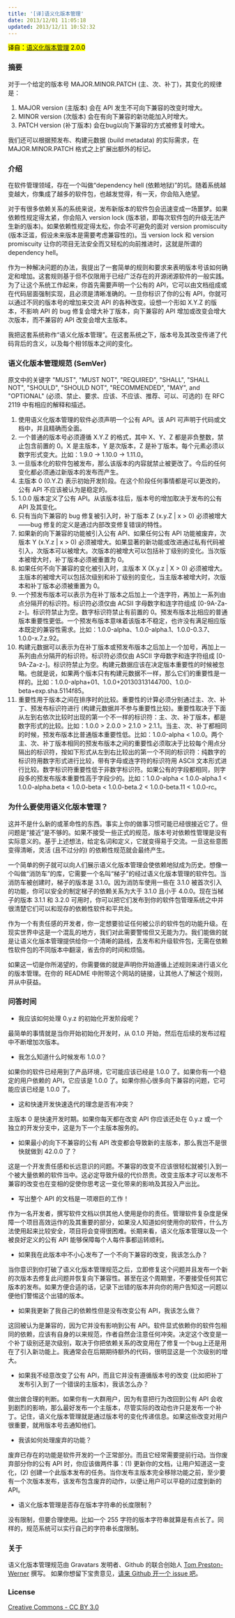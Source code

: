 ```yaml
---
title: '[译]语义化版本管理'
date: 2013/12/01 11:05:18
updated: 2013/12/11 10:52:32
---
```


<mark>译自：[语义化版本管理](http://semver.org/) 2.0.0</mark>

### 摘要

对于一个给定的版本号 MAJOR.MINOR.PATCH (主、次、补丁)，其变化的规律是：

1. MAJOR version (主版本) 会在 API 发生不可向下兼容的改变时增大。
2. MINOR version (次版本) 会在有向下兼容的新功能加入时增大。
3. PATCH version (补丁版本) 会在bug以向下兼容的方式被修复时增大。

我们还可以根据预发布、构建元数据 (build metadata) 的实际需求，在 MAJOR.MINOR.PATCH 格式之上扩展出额外的标记。

### 介绍

在软件管理领域，存在一个叫做“dependency hell (依赖地狱)”的坑。随着系统越变越大，你集成了越多的软件包，也越发觉得，有一天，你会陷入绝望。

对于有很多依赖关系的系统来说，发布新版本的软件包会迅速变成一场噩梦。如果依赖性规定得太紧，你会陷入 version lock (版本锁，即每次软件包的升级无法产生新的版本)。如果依赖性规定得太松，你会不可避免的面对 version promiscuity (版本泛滥，假设未来版本是需要考虑兼容性的)。当 version lock 和 version promiscuity 让你的项目无法安全而又轻松的向前推进时，这就是所谓的 dependency hell。

作为一种解决问题的办法，我提出了一套简单的规则和要求来表明版本号该如何确定和增加。这套规则基于但不仅限用于已经广泛存在的开源闭源软件的一般实践。为了让这个系统工作起来，你首先需要声明一个公有的 API，它可以由文档组成或在代码层面强制实现，且必须是清晰准确的。一旦你标识了你的公有 API，你就可以通过不同的版本号的增加来交流 API 的各种改变。设想一个形如 X.Y.Z 的版本，不影响 API 的 bug 修复会增大补丁版本，向下兼容的 API 增加或改变会增大次版本，而不兼容的 API 改变会增大主版本。

我把这套系统称作“语义化版本管理”。在这套系统之下，版本号及其改变传递了代码背后的含义，以及每个相邻版本之间的变化。

<!--more-->

### 语义化版本管理规范 (SemVer)

原文中的关键字 "MUST", "MUST NOT", "REQUIRED", "SHALL", "SHALL NOT", "SHOULD", "SHOULD NOT", "RECOMMENDED", "MAY", and "OPTIONAL" (必须、禁止、要求、应该、不应该、推荐、可以、可选的) 在 RFC 2119 中有相应的解释和描述。

1. 使用语义化版本管理的软件必须声明一个公有 API。该 API 可声明于代码或文档中，并且精确而全面。
2. 一个普通的版本号必须遵循 X.Y.Z 的格式，其中 X、Y、Z 都是非负整数，禁止包含前置的 0。X 是主版本，Y 是次版本，Z 是补丁版本。每个元素必须以数字形式变大。比如：1.9.0 -> 1.10.0 -> 1.11.0。
3. 一旦版本化的软件包被发布，那么该版本的内容就禁止被更改了。今后的任何变化都必须通过新版本的发布而产生。
4. 主版本 0 (0.Y.Z) 表示初始开发阶段。在这个阶段任何事情都是可以更改的，公有 API 不应该被认为是稳定的。
5. 1.0.0 版本定义了公有 API。从该版本往后，版本号的增加取决于发布的公有 API 及其变化。
6. 只有当向下兼容的 bug 修复被引入时，补丁版本 Z (x.y.Z | x > 0) 必须被增大——bug 修复的定义是通过内部改变修复错误的特性。
7. 如果新的向下兼容的功能被引入公有 API、如果任何公有 API 功能被废弃，次版本 Y (x.Y.z | x > 0) 必须被增大。如果显著的新功能或改进通过私有代码被引入，次版本可以被增大。次版本的被增大可以包括补丁级别的变化。当次版本被增大时，补丁版本必须被重置为 0。
8. 如果任何不向下兼容的变化被引入时，主版本 X (X.y.z | X > 0) 必须被增大。主版本的被增大可以包括次级别和补丁级别的变化，当主版本被增大时，次版本和补丁版本必须被重置为 0。
9. 一个预发布版本可以表示为在补丁版本之后加上一个连字符，再加上一系列由点分隔开的标识符。标识符必须仅由 ACSII 字母数字和连字符组成 [0-9A-Za-z-]。标识符禁止为空。数字标识符禁止有前置的 0。预发布版本比相应的普通版本重要性更低。一个预发布版本意味着该版本不稳定，也许没有满足相应版本既定的兼容性需求。比如：1.0.0-alpha、1.0.0-alpha.1、1.0.0-0.3.7、1.0.0-x.7.z.92。
10. 构建元数据可以表示为在补丁版本或预发布版本之后加上一个加号，再加上一系列由点分隔开的标识符。标识符必须仅由 ASCII 字母数字和连字符组成 [0-9A-Za-z-]。标识符禁止为空。构建元数据应该在决定版本重要性的时候被忽略。也就是说，如果两个版本只有构建元数据不一样，那么它们的重要性是一样的。比如：1.0.0-alpha+01、1.0.0+20130313144700、1.0.0-beta+exp.sha.5114f85。
11. 重要性用于版本之间在排序时的比较。重要性的计算必须分别通过主、次、补丁、预发布标识符进行 (构建元数据并不参与重要性比较)。重要性取决于下面从左到右依次比较时出现的第一个不一样的标识符：主、次、补丁版本，都是数字形式的比较。比如：1.0.0 > 2.0.0 > 2.1.0 > 2.1.1。当主、次、补丁都相同的时候，预发布版本比普通版本重要性低。比如：1.0.0-alpha < 1.0.0。两个主、次、补丁版本相同的预发布版本之间的重要性必须取决于比较每个用点分隔出的标识符，按如下形式从左到右比较出的第一个不同的标识符：纯数字的标识符用数字形式进行比较，带有字母或连字符的标识符用 ASCII 文本形式进行比较。数字标识符重要性低于非数字标识符。如果公有的字段都相同，则字段多的预发布版本重要性高于字段少的。比如：1.0.0-alpha < 1.0.0-alpha.1 < 1.0.0-alpha.beta < 1.0.0-beta < 1.0.0-beta.2 < 1.0.0-beta.11 < 1.0.0-rc。

### 为什么要使用语义化版本管理？

这并不是什么新的或革命性的东西。事实上你的做事习惯可能已经很接近它了。但问题是“接近”是不够的。如果不接受一些正式的规范，版本号对依赖性管理是没有实际意义的。基于上述想法，给定名词和定义，它就变得易于交流。一旦这些意图变得清晰，灵活 (且不过分的) 的依赖性规范就会最终产生。

一个简单的例子就可以向人们展示语义化版本管理会使依赖地狱成为历史。想像一个叫做“消防车”的库，它需要一个名叫“梯子”的经过语义化版本管理的软件包。当消防车被创建时，梯子的版本是 3.1.0。因为消防车使用一些在 3.1.0 被首次引入的功能，你可以安全的制定梯子的依赖关系为大于 3.1.0 且小于 4.0.0。现在当梯子的版本 3.1.1 和 3.2.0 可用时，你可以把它们发布到你的软件包管理系统之中并很清楚它们可以和现存的依赖性软件和平共处。

作为一个有责任感的开发者，你一定想要验证任何被公示的软件包的功能升级。在现实世界中这是一个混乱的地方，我们对此需要警惕但又无能为力。我们能做的就是让语义化版本管理提供给你一个清晰的路线，去发布和升级软件包，无需在依赖性软件包的不同版本中翻滚，省去你的时间和烦恼。

如果这一切是你所渴望的，你需要做的就是声明你开始遵循上述规则来进行语义化的版本管理。在你的 README 中附带这个网站的链接，让其他人了解这个规则，并从中获益。

### 问答时间

* 我应该如何处理 0.y.z 的初始化开发阶段呢？

最简单的事情就是当你开始初始化开发时，从 0.1.0 开始，然后在后续的发布过程中不断增加次版本。

* 我怎么知道什么时候发布 1.0.0？

如果你的软件已经用到了产品环境，它可能应该已经是 1.0.0 了。如果你有一个稳定的用户依赖的 API，它应该是 1.0.0 了。如果你担心很多向下兼容的问题，它可能应该已经是 1.0.0 了。

* 这和快速开发快速迭代的理念是否有冲突？

主版本 0 是快速开发时期。如果你每天都在改变 API 你应该还处在 0.y.z 或一个独立的开发分支中，这是为下一个主版本服务的。

* 如果最小的向下不兼容的公有 API 改变都会导致新的主版本，那么我岂不是很快就做到 42.0.0 了？

这是一个开发责任感和长远意识的问题。不兼容的改变不应该很轻松就被引入到一个被大量依赖的软件当中。这必定导致升级的代价昂贵。改变主版本才可以发布不兼容的改变也在变相的促使你思考这一变化带来的影响及其投入产出比。

* 写出整个 API 的文档是一项艰巨的工作！

作为一名开发者，撰写软件文档以供其他人使用是你的责任。管理软件复杂度是保障一个项目高效运作的及其重要的部分，如果没人知道如何使用你的软件，什么方法使用起来比较安全，项目将会变得很困难。长期来看，语义化版本管理以及一个被良好定义的公有 API 能够保障每个人每件事都运转顺利。

* 如果我在此版本中不小心发布了一个不向下兼容的改变，我该怎么办？

当你意识到你打破了语义化版本管理规范之后，立即修复这个问题并且发布一个新的次版本去修复此问题并恢复向下兼容性。甚至在这个周期里，不要接受任何其它版本的发布。如果方便合适的话，记录下出错的版本并向你的用户告知这一问题以便他们警惕这个出错的版本。

* 如果我更新了我自己的依赖性但是没有改变公有 API，我该怎么做？

这回被认为是兼容的，因为它并没有影响到公有 API。软件显式依赖你的软件包相同的依赖，应该有自身的以来规范，作者自然会注意任何冲突。决定这个改变是一个补丁级别还是次级别，取决于你把依赖关系的改变用在了修复一个bug上还是用在了引入新功能上。我通常会在后期期待额外的代码，很明显这是一个次级别的增大。

* 如果我不经意改变了公有 API，而且它并没有遵循版本号的改变 (比如把补丁发布引入到了一个错误的主版本)，我该怎么办？

做出做合理的判断。如果你有一大群用户，因为有意把行为改回到公有 API 会收到剧烈的影响，那么最好发布一个主版本，尽管实际的改动也许只是发布一个补丁。记住，语义化版本管理就是通过版本号的变化传递信息。如果这些改变对用户很重要，就用版本号去通知他们。

* 我该如何处理废弃的功能？

废弃已存在的功能是软件开发的一个正常部分。而且它经常需要提前行动。当你废弃部分你的公有 API 时，你应该做两件事：(1) 更新你的文档，让用户知道这一变化，(2) 创建一个此版本发布的任务。当你发布主版本完全移除功能之前，至少要有一个次版本发布，该发布包含废弃的动作，以便让用户可以平稳的过度到新的 API。

* 语义化版本管理是否存在版本字符串的长度限制？

没有限制，但要合理使用。比如一个 255 字符的版本字符串就算是有点长了。同样的，规范系统可以实行自己的字符串长度限制。

### 关于

语义化版本管理规范由 Gravatars 发明者、Github 的联合创始人 [Tom Preston-Werner](http://tom.preston-werner.com/) 撰写。
如果你想留下宝贵意见，[请来 Github 开一个 issue 吧](https://github.com/mojombo/semver/issues)。

### License

[Creative Commons - CC BY 3.0](http://creativecommons.org/licenses/by/3.0/)
